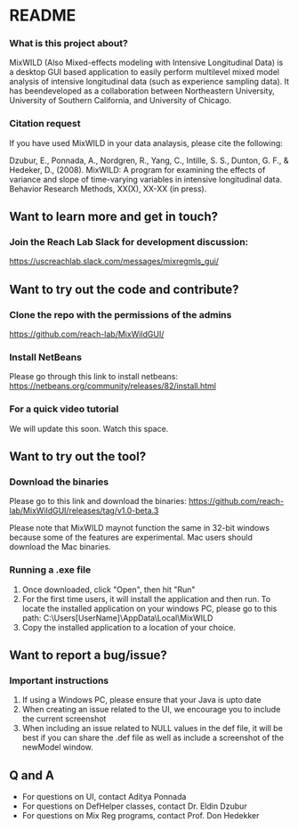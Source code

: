 # README #

### What is this project about? ###
MixWILD (Also Mixed-effects modeling with Intensive Longitudinal Data) is a desktop GUI based application to easily perform multilevel mixed model analysis of intensive longitudinal data (such as experience sampling data). It has beendeveloped as a collaboration between Northeastern University, University of Southern California, and University of Chicago.

### Citation request
If you have used MixWILD in your data analaysis, please cite the following:

Dzubur, E., Ponnada, A., Nordgren, R., Yang, C., Intille, S. S., Dunton, G. F., & Hedeker, D., (2008). MixWILD: A program for examining the effects of variance and slope of time-varying variables in intensive longitudinal data. Behavior Research Methods, XX(X), XX-XX (in press).

## Want to learn more and get in touch? ##

### Join the Reach Lab Slack for development discussion: ###

https://uscreachlab.slack.com/messages/mixregmls_gui/

## Want to try out the code and contribute? ##

### Clone the repo with the permissions of the admins ###

https://github.com/reach-lab/MixWildGUI/

### Install NetBeans ###

Please go through this link to install netbeans: https://netbeans.org/community/releases/82/install.html

### For a quick video tutorial ###

We will update this soon. Watch this space.

## Want to try out the tool? ##

### Download the binaries ###

Please go to this link and download the binaries: https://github.com/reach-lab/MixWildGUI/releases/tag/v1.0-beta.3

Please note that MixWILD maynot function the same in 32-bit windows because some of the features are experimental. Mac users should download the Mac binaries.

### Running a .exe file ###
1. Once downloaded, click "Open", then hit "Run"
2. For the first time users, it will install the application and then run. To locate the installed application on your windows PC, please go to this path: C:\Users\[UserName]\AppData\Local\MixWILD
3. Copy the installed application to a location of your choice.

## Want to report a bug/issue? ##

### Important instructions ###
1. If using a Windows PC, please ensure that your Java is upto date
2. When creating an issue related to the UI, we encourage you to include the current screenshot
3. When including an issue related to NULL values in the def file, it will be best if you can share the .def file as well as include a screenshot of the newModel window.

## Q and A ##
- For questions on UI, contact Aditya Ponnada
- For questions on DefHelper classes, contact Dr. Eldin Dzubur
- For questions on Mix Reg programs, contact Prof. Don Hedekker


